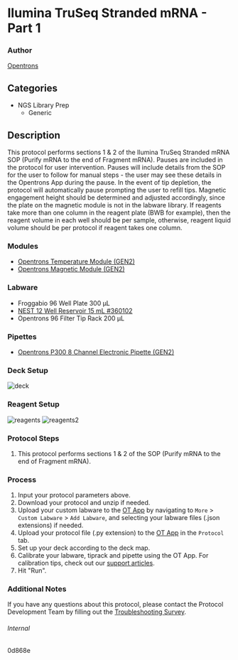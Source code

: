# Ilumina TruSeq Stranded mRNA - Part 1

### Author
[Opentrons](https://opentrons.com/)


## Categories
* NGS Library Prep
	* Generic


## Description
This protocol performs sections 1 & 2 of the Ilumina TruSeq Stranded mRNA SOP (Purify mRNA to the end of Fragment mRNA). Pauses are included in the protocol for user intervention. Pauses will include details from the SOP for the user to follow for manual steps - the user may see these details in the Opentrons App during the pause. In the event of tip depletion, the protocol will automatically pause prompting the user to refill tips. Magnetic engagement height should be determined and adjusted accordingly, since the plate on the magnetic module is not in the labware library. If reagents take more than one column in the reagent plate (BWB for example), then the reagent volume in each well should be per sample, otherwise, reagent liquid volume should be per protocol if reagent takes one column.


### Modules
* [Opentrons Temperature Module (GEN2)](https://shop.opentrons.com/temperature-module-gen2/)
* [Opentrons Magnetic Module (GEN2)](https://shop.opentrons.com/magnetic-module-gen2/)


### Labware
* Froggabio 96 Well Plate 300 µL
* [NEST 12 Well Reservoir 15 mL #360102](http://www.cell-nest.com/page94?_l=en&product_id=102)
* Opentrons 96 Filter Tip Rack 200 µL


### Pipettes
* [Opentrons P300 8 Channel Electronic Pipette (GEN2)](https://shop.opentrons.com/8-channel-electronic-pipette/)


### Deck Setup
![deck](https://opentrons-protocol-library-website.s3.amazonaws.com/custom-README-images/0d868e/pt1/Screen+Shot+2022-12-12+at+4.09.37+PM.png)


### Reagent Setup
![reagents](https://opentrons-protocol-library-website.s3.amazonaws.com/custom-README-images/0d868e/pt1/Screen+Shot+2022-12-12+at+4.10.20+PM.png)
![reagents2](https://opentrons-protocol-library-website.s3.amazonaws.com/custom-README-images/0d868e/pt1/Screen+Shot+2022-12-12+at+4.10.11+PM.png)


### Protocol Steps
1. This protocol performs sections 1 & 2 of the SOP (Purify mRNA to the end of Fragment mRNA).


### Process
1. Input your protocol parameters above.
2. Download your protocol and unzip if needed.
3. Upload your custom labware to the [OT App](https://opentrons.com/ot-app) by navigating to `More` > `Custom Labware` > `Add Labware`, and selecting your labware files (.json extensions) if needed.
4. Upload your protocol file (.py extension) to the [OT App](https://opentrons.com/ot-app) in the `Protocol` tab.
5. Set up your deck according to the deck map.
6. Calibrate your labware, tiprack and pipette using the OT App. For calibration tips, check out our [support articles](https://support.opentrons.com/en/collections/1559720-guide-for-getting-started-with-the-ot-2).
7. Hit "Run".


### Additional Notes
If you have any questions about this protocol, please contact the Protocol Development Team by filling out the [Troubleshooting Survey](https://protocol-troubleshooting.paperform.co/).


###### Internal
0d868e
